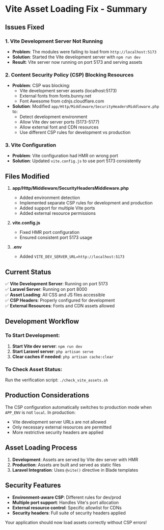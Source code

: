 # Vite Asset Loading Fix - Summary

## Issues Fixed

### 1. **Vite Development Server Not Running**
- **Problem**: The modules were failing to load from `http://localhost:5173`
- **Solution**: Started the Vite development server with `npm run dev`
- **Result**: Vite server now running on port 5173 and serving assets

### 2. **Content Security Policy (CSP) Blocking Resources**
- **Problem**: CSP was blocking:
  - Vite development server assets (localhost:5173)
  - External fonts from fonts.bunny.net
  - Font Awesome from cdnjs.cloudflare.com
- **Solution**: Modified `app/Http/Middleware/SecurityHeadersMiddleware.php` to:
  - Detect development environment
  - Allow Vite dev server ports (5173-5177)
  - Allow external font and CDN resources
  - Use different CSP rules for development vs production

### 3. **Vite Configuration**
- **Problem**: Vite configuration had HMR on wrong port
- **Solution**: Updated `vite.config.js` to use port 5173 consistently

## Files Modified

1. **app/Http/Middleware/SecurityHeadersMiddleware.php**
   - Added environment detection
   - Implemented separate CSP rules for development and production
   - Added support for multiple Vite ports
   - Added external resource permissions

2. **vite.config.js**
   - Fixed HMR port configuration
   - Ensured consistent port 5173 usage

3. **.env**
   - Added `VITE_DEV_SERVER_URL=http://localhost:5173`

## Current Status

✅ **Vite Development Server**: Running on port 5173  
✅ **Laravel Server**: Running on port 8000  
✅ **Asset Loading**: All CSS and JS files accessible  
✅ **CSP Headers**: Properly configured for development  
✅ **External Resources**: Fonts and CDN assets allowed  

## Development Workflow

### To Start Development:
1. **Start Vite dev server**: `npm run dev`
2. **Start Laravel server**: `php artisan serve`
3. **Clear caches if needed**: `php artisan cache:clear`

### To Check Asset Status:
Run the verification script: `./check_vite_assets.sh`

## Production Considerations

The CSP configuration automatically switches to production mode when `APP_ENV` is not `local`. In production:
- Vite development server URLs are not allowed
- Only necessary external resources are permitted
- More restrictive security headers are applied

## Asset Loading Process

1. **Development**: Assets are served by Vite dev server with HMR
2. **Production**: Assets are built and served as static files
3. **Laravel Integration**: Uses `@vite()` directive in Blade templates

## Security Features

- **Environment-aware CSP**: Different rules for dev/prod
- **Multiple port support**: Handles Vite's port allocation
- **External resource control**: Specific allowlist for CDNs
- **Security headers**: Full suite of security headers applied

Your application should now load assets correctly without CSP errors!
